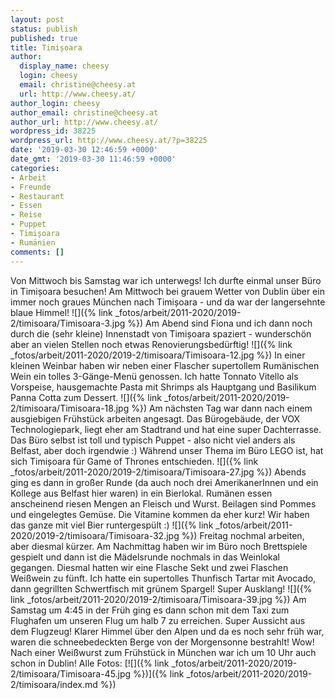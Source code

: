 ```yaml
---
layout: post
status: publish
published: true
title: Timișoara
author:
  display_name: cheesy
  login: cheesy
  email: christine@cheesy.at
  url: http://www.cheesy.at/
author_login: cheesy
author_email: christine@cheesy.at
author_url: http://www.cheesy.at/
wordpress_id: 38225
wordpress_url: http://www.cheesy.at/?p=38225
date: '2019-03-30 12:46:59 +0000'
date_gmt: '2019-03-30 11:46:59 +0000'
categories:
- Arbeit
- Freunde
- Restaurant
- Essen
- Reise
- Puppet
- Timișoara
- Rumänien
comments: []
---
```

Von Mittwoch bis Samstag war ich unterwegs! Ich durfte einmal unser Büro in Timișoara besuchen!
Am Mittwoch bei grauem Wetter von Dublin über ein immer noch graues München nach Timișoara - und da war der langersehnte blaue Himmel!
![]({% link _fotos/arbeit/2011-2020/2019-2/timisoara/Timisoara-3.jpg %})
Am Abend sind Fiona und ich dann noch durch die (sehr kleine) Innenstadt von Timișoara spaziert - wunderschön aber an vielen Stellen noch etwas Renovierungsbedürftig!
![]({% link _fotos/arbeit/2011-2020/2019-2/timisoara/Timisoara-12.jpg %})
In einer kleinen Weinbar haben wir neben einer Flascher supertollem Rumänischen Wein ein tolles 3-Gänge-Menü genossen. Ich hatte Tonnato Vitello als Vorspeise, hausgemachte Pasta mit Shrimps als Hauptgang und Basilikum Panna Cotta zum Dessert.
![]({% link _fotos/arbeit/2011-2020/2019-2/timisoara/Timisoara-18.jpg %})
Am nächsten Tag war dann nach einem ausgiebigen Frühstück arbeiten angesagt. Das Bürogebäude, der VOX Technologiepark, liegt eher am Stadtrand und hat eine super Dachterrasse. Das Büro selbst ist toll und typisch Puppet - also nicht viel anders als Belfast, aber doch irgendwie :) Während unser Thema im Büro LEGO ist, hat sich Timișoara für Game of Thrones entschieden.
![]({% link _fotos/arbeit/2011-2020/2019-2/timisoara/Timisoara-27.jpg %})
Abends ging es dann in großer Runde (da auch noch drei AmerikanerInnen und ein Kollege aus Belfast hier waren) in ein Bierlokal. Rumänen essen anscheinend riesen Mengen an Fleisch und Wurst. Beilagen sind Pommes und eingelegtes Gemüse. Die Vitamine kommen da eher kurz! Wir haben das ganze mit viel Bier runtergespült :)
![]({% link _fotos/arbeit/2011-2020/2019-2/timisoara/Timisoara-32.jpg %})
Freitag nochmal arbeiten, aber diesmal kürzer. Am Nachmittag haben wir im Büro noch Brettspiele gespielt und dann ist die Mädelsrunde nochmals in das Weinlokal gegangen. Diesmal hatten wir eine Flasche Sekt und zwei Flaschen Weißwein zu fünft. Ich hatte ein supertolles Thunfisch Tartar mit Avocado, dann gegrillten Schwertfisch mit grünem Spargel! Super Ausklang!
![]({% link _fotos/arbeit/2011-2020/2019-2/timisoara/Timisoara-39.jpg %})
Am Samstag um 4:45 in der Früh ging es dann schon mit dem Taxi zum Flughafen um unseren Flug um halb 7 zu erreichen. Super Aussicht aus dem Flugzeug! Klarer Himmel über den Alpen und da es noch sehr früh war, waren die schneebedeckten Berge von der Morgensonne bestrahlt! Wow! Nach einer Weißwurst zum Frühstück in München war ich um 10 Uhr auch schon in Dublin!
Alle Fotos:
[![]({% link _fotos/arbeit/2011-2020/2019-2/timisoara/Timisoara-45.jpg %})]({% link _fotos/arbeit/2011-2020/2019-2/timisoara/index.md %})
